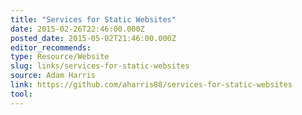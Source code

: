 ```yaml
---
title: "Services for Static Websites"
date: 2015-02-26T22:46:00.000Z
posted_date: 2015-05-02T21:46:00.000Z
editor_recommends:
type: Resource/Website
slug: links/services-for-static-websites
source: Adam Harris
link: https://github.com/aharris88/services-for-static-websites
tool:
---
```





